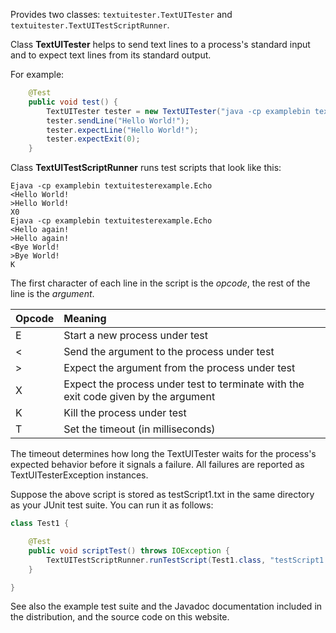 Provides two classes: `textuitester.TextUITester` and `textuitester.TextUITestScriptRunner`.

Class **TextUITester** helps to send text lines to a process's standard input and to expect text lines from its standard output.

For example:

```java
	@Test
	public void test() {
		TextUITester tester = new TextUITester("java -cp examplebin textuitesterexample.Echo");
		tester.sendLine("Hello World!");
		tester.expectLine("Hello World!");
		tester.expectExit(0);
	}
```

Class **TextUITestScriptRunner** runs test scripts that look like this:

```
Ejava -cp examplebin textuitesterexample.Echo
<Hello World!
>Hello World!
X0
Ejava -cp examplebin textuitesterexample.Echo
<Hello again!
>Hello again!
<Bye World!
>Bye World!
K
```

The first character of each line in the script is the _opcode_, the rest of the line is the _argument_.

| Opcode | Meaning |
|:-------|:--------|
| E      | Start a new process under test |
| <      | Send the argument to the process under test |
| >      | Expect the argument from the process under test |
| X      | Expect the process under test to terminate with the exit code given by the argument |
| K      | Kill the process under test |
| T      | Set the timeout (in milliseconds) |

The timeout determines how long the TextUITester waits for the process's expected behavior before it signals a failure. All failures are reported as TextUITesterException instances.

Suppose the above script is stored as testScript1.txt in the same directory as your JUnit test suite. You can run it as follows:

```java
class Test1 {

	@Test
	public void scriptTest() throws IOException {
		TextUITestScriptRunner.runTestScript(Test1.class, "testScript1.txt");
	}

}
```

See also the example test suite and the Javadoc documentation included in the distribution, and the source code on this website.
